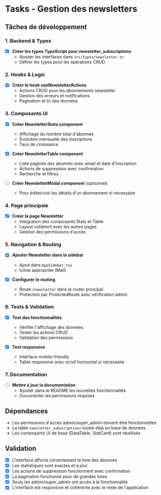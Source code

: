 # Tasks - Gestion des newsletters

## Tâches de développement

### 1. Backend & Types
- [x] **Créer les types TypeScript pour newsletter_subscriptions**
  - Ajouter les interfaces dans `src/types/newsletter.ts`
  - Définir les types pour les opérations CRUD

### 2. Hooks & Logic
- [x] **Créer le hook useNewsletterActions**
  - Actions CRUD pour les abonnements newsletter
  - Gestion des erreurs et notifications
  - Pagination et tri des données

### 3. Composants UI
- [x] **Créer NewsletterStats component**
  - Affichage du nombre total d'abonnés
  - Évolution mensuelle des inscriptions
  - Taux de croissance

- [x] **Créer NewsletterTable component**
  - Liste paginée des abonnés avec email et date d'inscription
  - Actions de suppression avec confirmation
  - Recherche et filtres

- [ ] **Créer NewsletterModal component** (optionnel)
  - Pour éditer/voir les détails d'un abonnement si nécessaire

### 4. Page principale
- [x] **Créer la page Newsletter**
  - Intégration des composants Stats et Table
  - Layout cohérent avec les autres pages
  - Gestion des permissions d'accès

### 5. Navigation & Routing
- [x] **Ajouter Newsletter dans la sidebar**
  - Ajout dans `AppSidebar.tsx`
  - Icône appropriée (Mail)

- [x] **Configurer le routing**
  - Route `/newsletter` dans le router principal
  - Protection par ProtectedRoute avec vérification admin

### 6. Tests & Validation
- [x] **Test des fonctionnalités**
  - Vérifier l'affichage des données
  - Tester les actions CRUD
  - Validation des permissions

- [x] **Test responsive**
  - Interface mobile-friendly
  - Table responsive avec scroll horizontal si nécessaire

### 7. Documentation
- [ ] **Mettre à jour la documentation**
  - Ajouter dans le README les nouvelles fonctionnalités
  - Documenter les permissions requises

## Dépendances
- Les permissions d'accès admin/super_admin doivent être fonctionnelles
- La table `newsletter_subscriptions` existe déjà en base de données
- Les composants UI de base (DataTable, StatCard) sont réutilisés

## Validation
- [x] L'interface affiche correctement la liste des abonnés
- [x] Les statistiques sont exactes et à jour
- [x] Les actions de suppression fonctionnent avec confirmation
- [x] La pagination fonctionne pour de grandes listes
- [x] Seuls les admin/super_admin ont accès à la fonctionnalité
- [x] L'interface est responsive et cohérente avec le reste de l'application